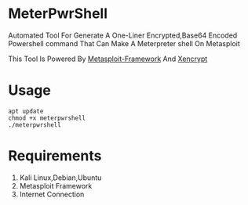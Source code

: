 # MeterPwrShell
Automated Tool For Generate A One-Liner Encrypted,Base64 Encoded Powershell command That Can Make A Meterpreter shell On Metasploit

This Tool Is Powered By [Metasploit-Framework](https://github.com/rapid7/metasploit-framework) And [Xencrypt](https://github.com/the-xentropy/xencrypt)
# Usage
```
apt update
chmod +x meterpwrshell
./meterpwrshell
```
# Requirements
1. Kali Linux,Debian,Ubuntu
2. Metasploit Framework
3. Internet Connection

